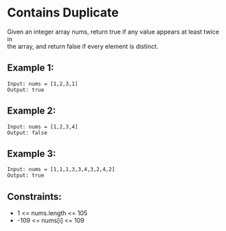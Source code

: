 # Contains Duplicate

Given an integer array nums, return true if any value appears at least twice in  
the array, and return false if every element is distinct.

## Example 1:

    Input: nums = [1,2,3,1]
    Output: true

## Example 2:

    Input: nums = [1,2,3,4]
    Output: false

## Example 3:

    Input: nums = [1,1,1,3,3,4,3,2,4,2]
    Output: true

## Constraints:

* 1 <= nums.length <= 105
* -109 <= nums[i] <= 109

